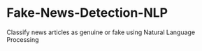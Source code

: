 # Fake-News-Detection-NLP
Classify news articles as genuine or fake using Natural Language Processing
